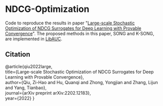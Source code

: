 # NDCG-Optimization

Code to reproduce the results in paper "[Large-scale Stochastic Optimization of NDCG Surrogates for Deep Learning with Provable Convergence](https://arxiv.org/abs/2202.12183)". The proposed methods in this paper, SONG and K-SONG, are implemented in [LibAUC](https://libauc.org/).

## Citation
@article{qiu2022large,  
  title={Large-scale Stochastic Optimization of NDCG Surrogates for Deep Learning with Provable Convergence},  
  author={Qiu, Zi-Hao and Hu, Quanqi and Zhong, Yongjian and Zhang, Lijun and Yang, Tianbao},  
  journal={arXiv preprint arXiv:2202.12183},  
  year={2022}
}
